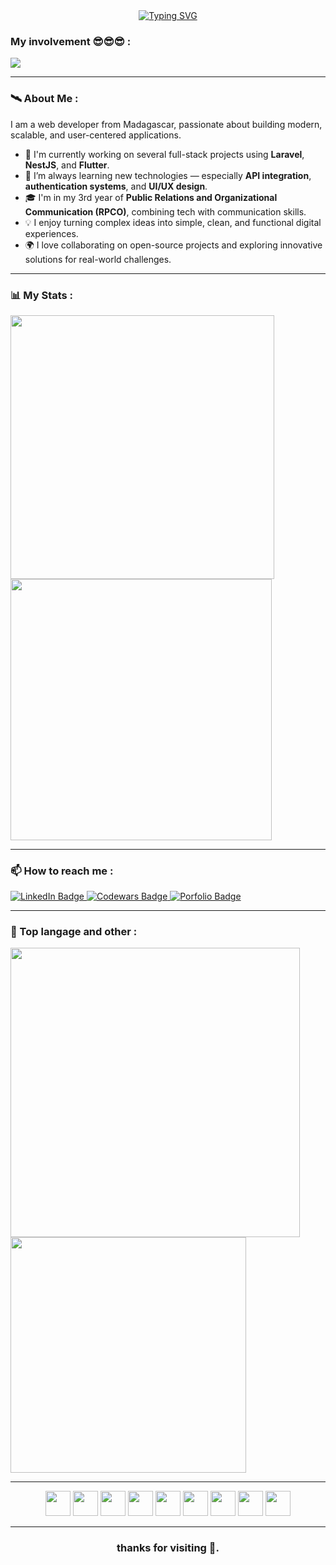 <div align="center">
  <a href="https://git.io/typing-svg" align="center"><img src="https://readme-typing-svg.demolab.com?font=Fira+Code&pause=1000&width=435&lines=His+name+is+RAFANAMBINANTSOA;Maminirina+Karim.;I'm+a+passionate+developer;from+Madagascar 🇲🇬." alt="Typing SVG" /></a>
</div>

### My involvement 😎😎😎 :
<div>  
  <img src="https://github-readme-activity-graph.vercel.app/graph?username=Rafanambinantsoa&hide_border=true&theme=tokyo-night"/>
</div>


---

### 🛰️ About Me :
  <div>I am a web developer from Madagascar, passionate about building modern, scalable, and user-centered applications.</div> <ul> <li>🔭 I'm currently working on several full-stack projects using <b>Laravel</b>, <b>NestJS</b>, and <b>Flutter</b>.</li> <li>🌱 I’m always learning new technologies — especially <b>API integration</b>, <b>authentication systems</b>, and <b>UI/UX design</b>.</li> <li>🎓 I'm in my 3rd year of <b>Public Relations and Organizational Communication (RPCO)</b>, combining tech with communication skills.</li> <li>💡 I enjoy turning complex ideas into simple, clean, and functional digital experiences.</li> <li>🌍 I love collaborating on open-source projects and exploring innovative solutions for real-world challenges.</li> </ul>

---

### 📊 My Stats :
<div>
  <img src="https://github-readme-stats-sigma-five.vercel.app/api?username=Rafanambinantsoa&show_icons=true&theme=dark&count_private=true&hide_border=false&include_all_commits=true" width="422px"  alt=""/>
  <img src="https://codewars-stats-ignacio-cuadra.vercel.app/?username=KarimShihio&theme=dark" width="418px"/>
</div>

---
### 📫 How to reach me :
<div>
  <a href="https://www.linkedin.com/in/safidy-mariel-raherinotoavina-659612262/">
    <img src="https://img.shields.io/badge/LinkedIn-blue?style=for-the-badge&logo=linkedin&logoColor=white" alt="LinkedIn Badge"/>
  </a>
  <a href="https://www.codewars.com/users/ramasama/badges/large">
     <img src="https://img.shields.io/badge/Codewars-B1361E?style=for-the-badge&logo=Codewars&logoColor=white" alt="Codewars Badge"/>
  </a>
  <a href="">
     <img src="https://img.shields.io/badge/Porfolio-000000?style=for-the-badge&logo=About.me&logoColor=white" alt="Porfolio Badge"/>
  </a>
</div>

---
### 🥇 Top langage and other :
<div>
  <img src="https://streak-stats.demolab.com/?user=Rafanambinantsoa&theme=dark" width="463px"/>
  <img src="https://github-readme-stats-sigma-five.vercel.app/api/top-langs/?username=Rafanambinantsoa&layout=compact&hide_progress=true&theme=dark&count_private=true" width="377px"/>
</div>

---
<div align="center">
  <img src="https://cdn.svgporn.com/logos/php.svg" width="40px"/>
  <img src="https://cdn.svgporn.com/logos/javascript.svg" width="40px"/>
  <img src="https://cdn.svgporn.com/logos/typescript-icon.svg" width="40px" />
  <img src="https://cdn.svgporn.com/logos/react.svg" width="40px" />
  <img src="https://cdn.svgporn.com/logos/bootstrap.svg" width="40px" />
  <img src="https://cdn.svgporn.com/logos/sass.svg" width="40px" />
  <img src="https://cdn.svgporn.com/logos/java.svg" width="40px" />
  <img src="https://cdn.svgporn.com/logos/symfony.svg" width="40px" />
  <img src="https://cdn.svgporn.com/logos/laravel.svg" width="40px" />
</div>

---
<h3 align="center">thanks for visiting 🙂.</h3>
